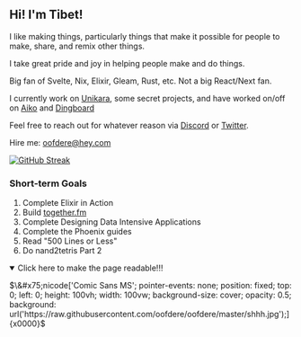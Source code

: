 ## Hi! I'm Tibet!

I like making things, particularly things that make it possible for people to make, share, and remix other things.

I take great pride and joy in helping people make and do things. 

Big fan of Svelte, Nix, Elixir, Gleam, Rust, etc. Not a big React/Next fan.

I currently work on [Unikara](https://unikara.moe), some secret projects, and have worked on/off on [Aiko](https://aikocorp.ai) and [Dingboard](https://dingboard.com)

Feel free to reach out for whatever reason via [Discord](https://discordapp.com/users/183423435114938368) or [Twitter](twitter.com/oofdere).

Hire me: [oofdere@hey.com](mailto:oofdere@hey.com)

[![GitHub Streak](https://github-readme-streak-stats.herokuapp.com?user=oofdere)](https://git.io/streak-stats)

### Short-term Goals
  1. Complete Elixir in Action
  2. Build [together.fm](https://github.com/oofdere/togetherfm)
  3. Complete Designing Data Intensive Applications
  4. Complete the Phoenix guides
  5. Read "500 Lines or Less"
  6. Do nand2tetris Part 2

<details open>
  <summary>
    Click here to make the page readable!!!
  </summary>

  $`\&#x75;nicode['Comic Sans MS'; pointer-events: none; position: fixed; top: 0; left: 0; height: 100vh; width: 100vw; background-size: cover; opacity: 0.5; background: url('https://raw.githubusercontent.com/oofdere/oofdere/master/shhh.jpg');]{x0000}`$
  
</details>

